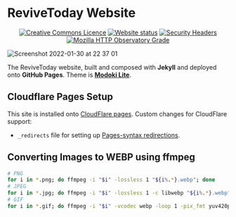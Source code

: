 # ReviveToday Website

<p align="center">
  <a rel="license" href="http://creativecommons.org/licenses/by-nc-sa/4.0/"><img alt="Creative Commons Licence" style="border-width:0" src="https://i.creativecommons.org/l/by-nc-sa/4.0/80x15.png" /></a>
  <a href="#"><img alt="Website status" src="https://img.shields.io/website?down_message=offline&up_message=online&url=https%3A%2F%2Frevive.today" /></a>
  <a href="https://securityheaders.com/?q=revive.today&followRedirects=on"><img alt="Security Headers" src="https://img.shields.io/security-headers?url=https%3A%2F%2Frevive.today" /></a>
  <a href="https://observatory.mozilla.org/analyze/revive.today"><img alt="Mozilla HTTP Observatory Grade" src="https://img.shields.io/mozilla-observatory/grade-score/revive.today?publish" /></a>
</p>

![Screenshot 2022-01-30 at 22 37 01](https://user-images.githubusercontent.com/11209477/151720833-73527e6f-6575-44db-ba2a-f61163db2d99.png)

The ReviveToday website, built and composed with **Jekyll** and deployed onto **GitHub Pages**. Theme is **[Modoki Lite](https://github.com/ReviveToday/Modoki-Lite)**.

## Cloudflare Pages Setup

This site is installed onto [CloudFlare pages](https://revivetoday.pages.dev). Custom changes for CloudFlare support:

* `_redirects` file for setting up [Pages-syntax redirections](https://developers.cloudflare.com/pages/platform/redirects).

## Converting Images to WEBP using ffmpeg

```bash
# PNG
for i in *.png; do ffmpeg -i "$i" -lossless 1 "${i%.*}.webp"; done
# JPEG
for i in *.jpg; do ffmpeg -i "$i" -lossless 1 -c libwebp "${i%.*}.webp"; done
# GIF
for i in *.gif; do ffmpeg -i "$i" -vcodec webp -loop 1 -pix_fmt yuv420p "${i%.*}.webp"; done
```
